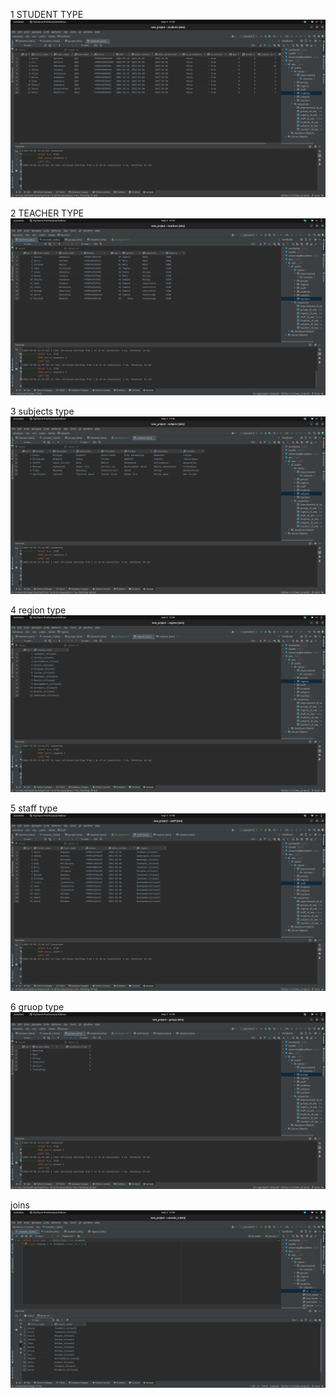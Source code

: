 1 STUDENT TYPE
![img.png](img.png)


2 TEACHER TYPE
![img_1.png](img_1.png)

3 subjects type
![img_2.png](img_2.png)

4 region type
![img_3.png](img_3.png)

5 staff type
![img_4.png](img_4.png)

6 gruop type
![img_5.png](img_5.png)

joins
![img_6.png](img_6.png)